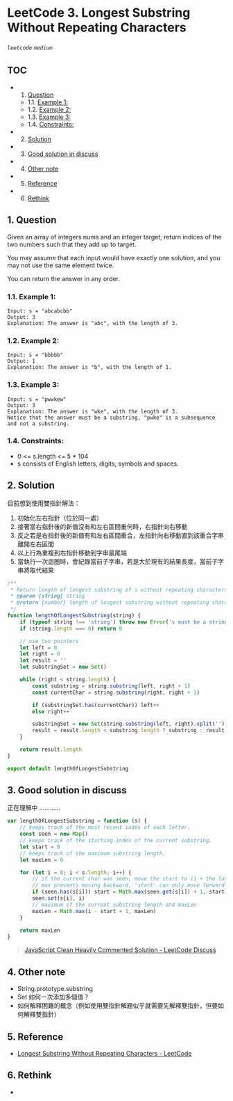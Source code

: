 # LeetCode 3. Longest Substring Without Repeating Characters

###### `leetcode` `medium`

## TOC

<!-- vscode-markdown-toc -->

-   1. [Question](#Question)
    -   1.1. [Example 1:](#Example1:)
    -   1.2. [Example 2:](#Example2:)
    -   1.3. [Example 3:](#Example3:)
    -   1.4. [Constraints:](#Constraints:)
-   2. [Solution](#Solution)
-   3. [Good solution in discuss](#Goodsolutionindiscuss)
-   4. [Other note](#Othernote)
-   5. [Reference](#Reference)
-   6. [Rethink](#Rethink)

<!-- vscode-markdown-toc-config
	numbering=true
	autoSave=true
	/vscode-markdown-toc-config -->
<!-- /vscode-markdown-toc -->

## 1. <a name='Question'></a>Question

Given an array of integers nums and an integer target, return indices of the two numbers such that they add up to target.

You may assume that each input would have exactly one solution, and you may not use the same element twice.

You can return the answer in any order.

### 1.1. <a name='Example1:'></a>Example 1:

```
Input: s = "abcabcbb"
Output: 3
Explanation: The answer is "abc", with the length of 3.
```

### 1.2. <a name='Example2:'></a>Example 2:

```
Input: s = "bbbbb"
Output: 1
Explanation: The answer is "b", with the length of 1.
```

### 1.3. <a name='Example3:'></a>Example 3:

```
Input: s = "pwwkew"
Output: 3
Explanation: The answer is "wke", with the length of 3.
Notice that the answer must be a substring, "pwke" is a subsequence and not a substring.
```

### 1.4. <a name='Constraints:'></a>Constraints:

-   0 <= s.length <= 5 \* 104
-   s consists of English letters, digits, symbols and spaces.

## 2. <a name='Solution'></a>Solution

目前想到使用雙指針解法：

1. 初始化左右指針（位於同一處）
2. 接著當右指針後的新值沒有和左右區間重何時，右指針向右移動
3. 反之若是右指針後的新值有和左右區間重合，左指針向右移動直到該重合字串離開左右區間
4. 以上行為重複到右指針移動到字串最尾端
5. 當執行一次迴圈時，會紀錄當前子字串，若是大於現有的結果長度，當前子字串將取代結果

```javascript
/**
 * Return length of longest substring of s without repeating characters
 * @param {string} string
 * @return {number} length of longest substring without repeating characters
 */
function lengthOfLongestSubstring(string) {
    if (typeof string !== 'string') throw new Error('s must be a string')
    if (string.length === 0) return 0

    // use two pointers
    let left = 0
    let right = 0
    let result = ''
    let substringSet = new Set()

    while (right < string.length) {
        const substring = string.substring(left, right + 1)
        const currentChar = string.substring(right, right + 1)

        if (substringSet.has(currentChar)) left++
        else right++

        substringSet = new Set(string.substring(left, right).split(''))
        result = result.length < substring.length ? substring : result
    }

    return result.length
}

export default lengthOfLongestSubstring
```

## 3. <a name='Goodsolutionindiscuss'></a>Good solution in discuss

正在理解中 ............

```javascript
var lengthOfLongestSubstring = function (s) {
    // keeps track of the most recent index of each letter.
    const seen = new Map()
    // keeps track of the starting index of the current substring.
    let start = 0
    // keeps track of the maximum substring length.
    let maxLen = 0

    for (let i = 0; i < s.length; i++) {
        // if the current char was seen, move the start to (1 + the last index of this char)
        // max prevents moving backward, 'start' can only move forward
        if (seen.has(s[i])) start = Math.max(seen.get(s[i]) + 1, start)
        seen.set(s[i], i)
        // maximum of the current substring length and maxLen
        maxLen = Math.max(i - start + 1, maxLen)
    }

    return maxLen
}
```

> [JavaScript Clean Heavily Commented Solution - LeetCode Discuss](https://leetcode.com/problems/longest-substring-without-repeating-characters/discuss/731639/JavaScript-Clean-Heavily-Commented-Solution)

## 4. <a name='Othernote'></a>Other note

-   String.prototype.substring
-   Set 如何一次添加多個值？
-   如何解釋困難的概念（例如使用雙指針解題似乎就需要先解釋雙指針，但要如何解釋雙指針）

## 5. <a name='Reference'></a>Reference

-   [Longest Substring Without Repeating Characters - LeetCode](https://leetcode.com/problems/longest-substring-without-repeating-characters/)

## 6. <a name='Rethink'></a>Rethink

-
